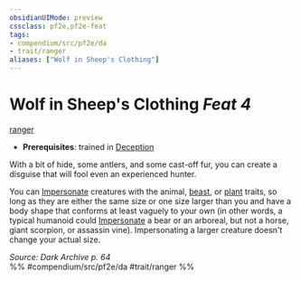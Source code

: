 ```yaml
---
obsidianUIMode: preview
cssclass: pf2e,pf2e-feat
tags:
- compendium/src/pf2e/da
- trait/ranger
aliases: ["Wolf in Sheep's Clothing"]
---
```

# Wolf in Sheep's Clothing  *Feat 4*  
[ranger](rules/traits/ranger.md "Ranger Class Trait")  

- **Prerequisites**: trained in [Deception](compendium/skills.md#Deception)

With a bit of hide, some antlers, and some cast-off fur, you can create a disguise that will fool even an experienced hunter.

You can [Impersonate](rules/actions/impersonate.md) creatures with the animal, [beast](rules/traits/beast.md "Beast Creature Type Trait"), or [plant](rules/traits/plant.md "Plant Creature Type Trait") traits, so long as they are either the same size or one size larger than you and have a body shape that conforms at least vaguely to your own (in other words, a typical humanoid could [Impersonate](rules/actions/impersonate.md) a bear or an arboreal, but not a horse, giant scorpion, or assassin vine). Impersonating a larger creature doesn't change your actual size.

*Source: Dark Archive p. 64*  
%% #compendium/src/pf2e/da #trait/ranger %%